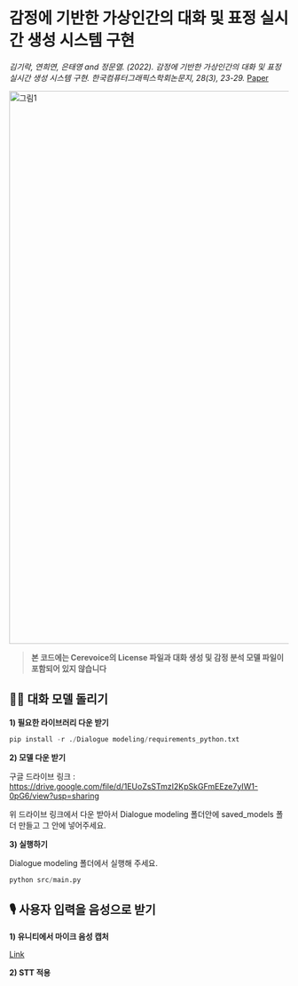 # 감정에 기반한 가상인간의 대화 및 표정 실시간 생성 시스템 구현

*김기락, 연희연, 은태영 and 정문열. (2022). 감정에 기반한 가상인간의 대화 및 표정 실시간 생성 시스템 구현. 한국컴퓨터그래픽스학회논문지, 28(3), 23-29.*
[Paper](https://www.kci.go.kr/kciportal/ci/sereArticleSearch/ciSereArtiView.kci?sereArticleSearchBean.artiId=ART002862290)

<img width="995" alt="그림1" src="https://user-images.githubusercontent.com/91187839/184279281-9c66f97b-fe58-483f-b121-afacb49cbbac.png">

>**본 코드에는 Cerevoice의 License 파일과 대화 생성 및 감정 분석 모델 파일이 포함되어 있지 않습니다**

## 👨‍💻 대화 모델 돌리기

**1) 필요한 라이브러리 다운 받기** 

```python
pip install -r ./Dialogue modeling/requirements_python.txt
```

**2) 모델 다운 받기**

구글 드라이브 링크 : https://drive.google.com/file/d/1EUoZsSTmzI2KpSkGFmEEze7yIW1-0pG6/view?usp=sharing

위 드라이브 링크에서 다운 받아서 Dialogue modeling 폴더안에 saved_models 폴더 만들고 그 안에 넣어주세요.

**3) 실행하기**

Dialogue modeling 폴더에서 실행해 주세요.

```python
python src/main.py
```

## :studio_microphone: 사용자 입력을 음성으로 받기
**1) 유니티에서 마이크 음성 캡처** 

[Link](https://github.com/kirak-kim/Real-time_Audio_From_Mic)

**2) STT 적용** 
